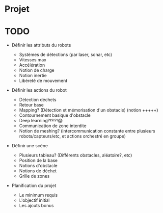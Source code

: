 # Projet

# TODO

- Définir les attributs du robots
  + Systèmes de détections (par laser, sonar, etc)
  + Vitesses max
  + Accélération
  + Notion de charge
  + Notion inertie
  + Libéreté de mouvement

- Définir les actions du robot
  + Détection déchets
  + Retour base
  + Mapping? (Détection et mémorisation d'un obstacle) (notion +++++)
  + Contournement basique d'obstacle
  + Deep learning?!?!?!😱
  + Communication de zone interdite
  + Notion de meshing? (intercommunication constante entre plusieurs robots/capteurs/etc, et actions orchestré en groupe)

- Définir une scène
  + Plusieurs tableau? (Différents obstacles, aléatoire?, etc)
  + Position de la base
  + Notions d'obstacle
  + Notions de déchet
  + Grille de zones

- Planification du projet
  + Le minimum requis
  + L'objectif initial
  + Les ajouts bonus
